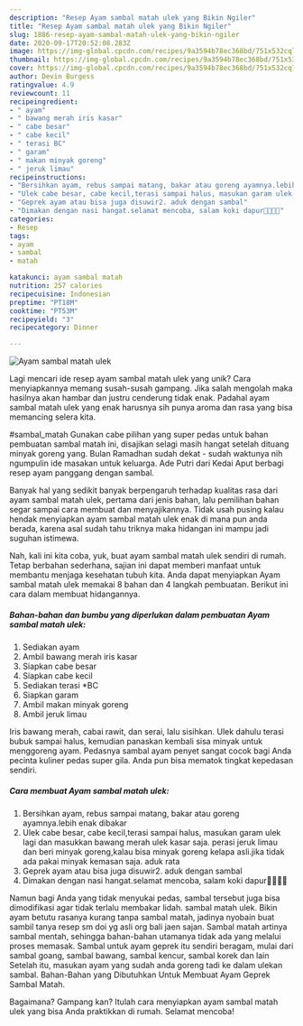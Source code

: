 ```yaml
---
description: "Resep Ayam sambal matah ulek yang Bikin Ngiler"
title: "Resep Ayam sambal matah ulek yang Bikin Ngiler"
slug: 1886-resep-ayam-sambal-matah-ulek-yang-bikin-ngiler
date: 2020-09-17T20:52:08.283Z
image: https://img-global.cpcdn.com/recipes/9a3594b78ec368bd/751x532cq70/ayam-sambal-matah-ulek-foto-resep-utama.jpg
thumbnail: https://img-global.cpcdn.com/recipes/9a3594b78ec368bd/751x532cq70/ayam-sambal-matah-ulek-foto-resep-utama.jpg
cover: https://img-global.cpcdn.com/recipes/9a3594b78ec368bd/751x532cq70/ayam-sambal-matah-ulek-foto-resep-utama.jpg
author: Devin Burgess
ratingvalue: 4.9
reviewcount: 11
recipeingredient:
- " ayam"
- " bawang merah iris kasar"
- " cabe besar"
- " cabe kecil"
- " terasi BC"
- " garam"
- " makan minyak goreng"
- " jeruk limau"
recipeinstructions:
- "Bersihkan ayam, rebus sampai matang, bakar atau goreng ayamnya.lebih enak dibakar"
- "Ulek cabe besar, cabe kecil,terasi sampai halus, masukan garam ulek lagi dan masukkan bawang merah ulek kasar saja. perasi jeruk limau dan beri minyak goreng,kalau bisa minyak goreng kelapa asli.jika tidak ada pakai minyak kemasan saja. aduk rata"
- "Geprek ayam atau bisa juga disuwir2. aduk dengan sambal"
- "Dimakan dengan nasi hangat.selamat mencoba, salam koki dapur👨‍🍳👩‍🍳"
categories:
- Resep
tags:
- ayam
- sambal
- matah

katakunci: ayam sambal matah 
nutrition: 257 calories
recipecuisine: Indonesian
preptime: "PT18M"
cooktime: "PT53M"
recipeyield: "3"
recipecategory: Dinner

---
```



![Ayam sambal matah ulek](https://img-global.cpcdn.com/recipes/9a3594b78ec368bd/751x532cq70/ayam-sambal-matah-ulek-foto-resep-utama.jpg)

Lagi mencari ide resep ayam sambal matah ulek yang unik? Cara menyiapkannya memang susah-susah gampang. Jika salah mengolah maka hasilnya akan hambar dan justru cenderung tidak enak. Padahal ayam sambal matah ulek yang enak harusnya sih punya aroma dan rasa yang bisa memancing selera kita.

#sambal_matah Gunakan cabe pilihan yang super pedas untuk bahan pembuatan sambal matah ini, disajikan selagi masih hangat setelah dituang minyak goreng yang. Bulan Ramadhan sudah dekat - sudah waktunya nih ngumpulin ide masakan untuk keluarga. Ade Putri dari Kedai Aput berbagi resep ayam panggang dengan sambal.

Banyak hal yang sedikit banyak berpengaruh terhadap kualitas rasa dari ayam sambal matah ulek, pertama dari jenis bahan, lalu pemilihan bahan segar sampai cara membuat dan menyajikannya. Tidak usah pusing kalau hendak menyiapkan ayam sambal matah ulek enak di mana pun anda berada, karena asal sudah tahu triknya maka hidangan ini mampu jadi suguhan istimewa.


Nah, kali ini kita coba, yuk, buat ayam sambal matah ulek sendiri di rumah. Tetap berbahan sederhana, sajian ini dapat memberi manfaat untuk membantu menjaga kesehatan tubuh kita. Anda dapat menyiapkan Ayam sambal matah ulek memakai 8 bahan dan 4 langkah pembuatan. Berikut ini cara dalam membuat hidangannya.

<!--inarticleads1-->

##### Bahan-bahan dan bumbu yang diperlukan dalam pembuatan Ayam sambal matah ulek:

1. Sediakan  ayam
1. Ambil  bawang merah iris kasar
1. Siapkan  cabe besar
1. Siapkan  cabe kecil
1. Sediakan  terasi *BC
1. Siapkan  garam
1. Ambil  makan minyak goreng
1. Ambil  jeruk limau


Iris bawang merah, cabai rawit, dan serai, lalu sisihkan. Ulek dahulu terasi bubuk sampai halus, kemudian panaskan kembali sisa minyak untuk menggoreng ayam. Pedasnya sambal ayam penyet sangat cocok bagi Anda pecinta kuliner pedas super gila. Anda pun bisa mematok tingkat kepedasan sendiri. 

<!--inarticleads2-->

##### Cara membuat Ayam sambal matah ulek:

1. Bersihkan ayam, rebus sampai matang, bakar atau goreng ayamnya.lebih enak dibakar
1. Ulek cabe besar, cabe kecil,terasi sampai halus, masukan garam ulek lagi dan masukkan bawang merah ulek kasar saja. perasi jeruk limau dan beri minyak goreng,kalau bisa minyak goreng kelapa asli.jika tidak ada pakai minyak kemasan saja. aduk rata
1. Geprek ayam atau bisa juga disuwir2. aduk dengan sambal
1. Dimakan dengan nasi hangat.selamat mencoba, salam koki dapur👨‍🍳👩‍🍳


Namun bagi Anda yang tidak menyukai pedas, sambal tersebut juga bisa dimodifikasi agar tidak terlalu membakar lidah. sambal matah ulek. Bikin ayam betutu rasanya kurang tanpa sambal matah, jadinya nyobain buat sambil tanya resep sm doi yg asli org bali jaen sajan. Sambal matah artinya sambal mentah, sehingga bahan-bahan utamanya tidak ada yang melalui proses memasak. Sambal untuk ayam geprek itu sendiri beragam, mulai dari sambal goang, sambal bawang, sambal kencur, sambal korek dan lain Setelah itu, masukan ayam yang sudah anda goreng tadi ke dalam ulekan sambal. Bahan-Bahan yang Dibutuhkan Untuk Membuat Ayam Geprek Sambal Matah. 

Bagaimana? Gampang kan? Itulah cara menyiapkan ayam sambal matah ulek yang bisa Anda praktikkan di rumah. Selamat mencoba!
